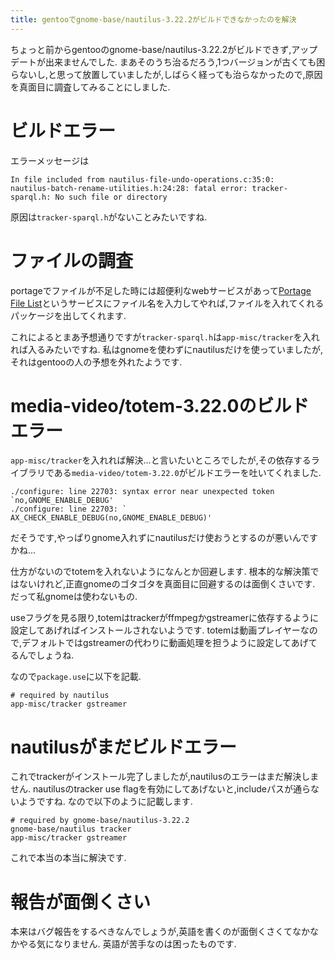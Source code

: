 ```yaml
---
title: gentooでgnome-base/nautilus-3.22.2がビルドできなかったのを解決
---
```


ちょっと前からgentooのgnome-base/nautilus-3.22.2がビルドできず,アップデートが出来ませんでした.
まあそのうち治るだろう,1つバージョンが古くても困らないし,と思って放置していましたが,しばらく経っても治らなかったので,原因を真面目に調査してみることにしました.

# ビルドエラー

エラーメッセージは

~~~
In file included from nautilus-file-undo-operations.c:35:0:
nautilus-batch-rename-utilities.h:24:28: fatal error: tracker-sparql.h: No such file or directory
~~~

原因は`tracker-sparql.h`がないことみたいですね.

# ファイルの調査

portageでファイルが不足した時には超便利なwebサービスがあって[Portage File List](http://www.portagefilelist.de/)というサービスにファイル名を入力してやれば,ファイルを入れてくれるパッケージを出してくれます.

これによるとまあ予想通りですが`tracker-sparql.h`は`app-misc/tracker`を入れれば入るみたいですね.
私はgnomeを使わずにnautilusだけを使っていましたが,それはgentooの人の予想を外れたようです.

# media-video/totem-3.22.0のビルドエラー

`app-misc/tracker`を入れれば解決…と言いたいところでしたが,その依存するライブラリである`media-video/totem-3.22.0`がビルドエラーを吐いてくれました.

~~~
./configure: line 22703: syntax error near unexpected token `no,GNOME_ENABLE_DEBUG'
./configure: line 22703: `	AX_CHECK_ENABLE_DEBUG(no,GNOME_ENABLE_DEBUG)'
~~~

だそうです,やっぱりgnome入れずにnautilusだけ使おうとするのが悪いんですかね…

仕方がないのでtotemを入れないようになんとか回避します.
根本的な解決策ではないけれど,正直gnomeのゴタゴタを真面目に回避するのは面倒くさいです.
だって私gnomeは使わないもの.

useフラグを見る限り,totemはtrackerがffmpegかgstreamerに依存するように設定してあげればインストールされないようです.
totemは動画プレイヤーなので,デフォルトではgstreamerの代わりに動画処理を担うように設定してあげてるんでしょうね.

なので`package.use`に以下を記載.

~~~package.use
# required by nautilus
app-misc/tracker gstreamer
~~~

# nautilusがまだビルドエラー

これでtrackerがインストール完了しましたが,nautilusのエラーはまだ解決しません.
nautilusのtracker use flagを有効にしてあげないと,includeパスが通らないようですね.
なので以下のように記載します.

~~~package.use
# required by gnome-base/nautilus-3.22.2
gnome-base/nautilus tracker
app-misc/tracker gstreamer
~~~

これで本当の本当に解決です.

# 報告が面倒くさい

本来はバグ報告をするべきなんでしょうが,英語を書くのが面倒くさくてなかなかやる気になりません.
英語が苦手なのは困ったものです.
